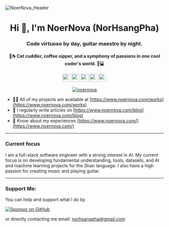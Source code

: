 ![NoerNova_Header](https://user-images.githubusercontent.com/9565672/155766673-1219733c-92cb-40e2-bca9-90ade46cd7ea.png)

<h1 align="center">Hi 👋, I'm NoerNova (NorHsangPha)</h1>
<h3 align="center">Code virtuoso by day, guitar maestro by night.</h3>
<h4 align="center">🎸☕️ Cat cuddler, coffee sipper, and a symphony of passions in one cool coder's world. 🐾💻 </h4>

<p align="center">
  <a href="https://www.twitter.com/noer_nova"><img src="https://img.shields.io/twitter/url?url=https%3A%2F%2Ftwitter.com%2Fnoer_nova" height=25></a>
  <a href="https://www.linkedin.com/in/norhsangpha"><img src="https://img.shields.io/badge/linkedin-%230077B5.svg?&style=for-the-badge&logo=linkedin&logoColor=white" height=25></a>
  <a href="https://huggingface.co/NorHsangPha"><img src="https://img.shields.io/badge/huggingface-%23FF9D00.svg?&style=for-the-badge&logo=huggingface&logoColor=white" height=25></a>
  <a href="https://www.youtube.com/channel/UCvmVBOJ2LPD_lNcIhLXqmYw/"><img src="https://img.shields.io/badge/youtube-%23FF0000.svg?&style=for-the-badge&logo=youtube&logoColor=white" height=25></a>
  <a href="https://www.noernova.com"><img src="https://img.shields.io/website?url=https%3A%2F%2Fnoernova.com" height=25></a>
</p>

<p align="center"> <a href="https://github.com/ryo-ma/github-profile-trophy"><img src="https://github-profile-trophy.vercel.app/?username=NoerNova&row=2&column=3&theme=nord" alt="noernova" /></a> </p>

- 👨‍💻 All of my projects are available at [https://www.noernova.com/works](https://www.noernova.com/works)
- 📝 I regularly write articles on [https://www.noernova.com/blog](https://www.noernova.com/blog)
- 📄 Know about my experiences [https://www.noernova.com/](https://www.noernova.com/)

---

<h3 align="left">Current focus</h3>
I am a full-stack software engineer with a strong interest in AI. My current focus is on developing fundamental understanding, tools, datasets, and AI and machine learning projects for the Shan language. I also have a high passion for creating music and playing guitar.



---


<h3 align="left">Support Me:</h3>

  You can help and support what I do by <br/>
  
  [![Sponsor on GitHub](https://gist.githubusercontent.com/cxmeel/0dbc95191f239b631c3874f4ccf114e2/raw/github_sponsor.svg)](https://github.com/sponsors/NoerNova)
  
  or directly contacting me
  email: norhsangpha@gmail.com
</div>
